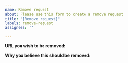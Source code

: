 ```yaml
---
name: Remove request
about: Please use this form to create a remove request
title: "[Remove request]"
labels: remove-request
assignees: ''

---
```


**URL you wish to be removed:**

**Why you believe this should be removed:**
